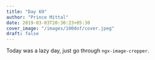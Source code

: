 ```yaml
---
title: "Day 69"
author: "Prince Mittal"
date: 2019-03-03T20:30:23+05:30
cover_image: "/images/100dof/cover.jpeg"
draft: false
---
```


Today was a lazy day, just go through `ngx-image-cropper`.